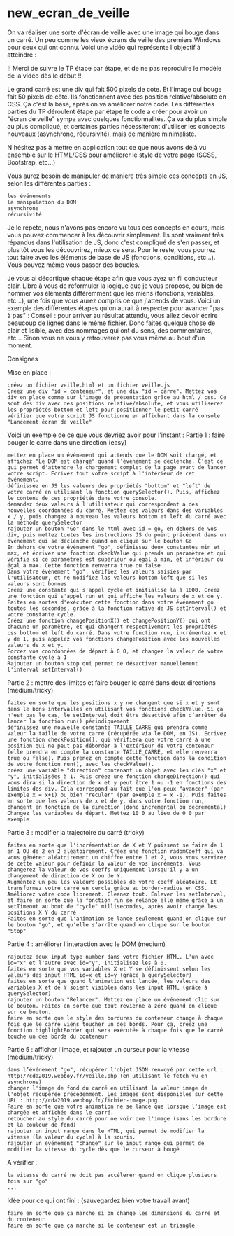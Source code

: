 # new_ecran_de_veille
On va réaliser une sorte d'écran de veille avec une image qui bouge dans un carré. Un peu comme les vieux écrans de veille des premiers Windows pour ceux qui ont connu. Voici une vidéo qui représente l'objectif à atteindre :

!! Merci de suivre le TP étape par étape, et de ne pas reproduire le modèle de la vidéo dès le début !!

Le grand carré est une div qui fait 500 pixels de cote. Et l'image qui bouge fait 50 pixels de côté. Ils fonctionnent avec des position relative/absolute en CSS. Ça c'est la base, après on va améliorer notre code.
Les différentes parties du TP déroulent étape par étape le code a créer pour avoir un "écran de veille" sympa avec quelques fonctionnalités. Ça va du plus simple au plus compliqué, et certaines parties nécessiteront d'utiliser les concepts nouveaux (asynchrone, récursivité), mais de manière minimaliste.

N'hésitez pas à mettre en application tout ce que nous avons déjà vu ensemble sur le HTML/CSS pour améliorer le style de votre page (SCSS, Bootstrap, etc...)

Vous aurez besoin de manipuler de manière très simple ces concepts en JS, selon les différentes parties :

    les événements
    la manipulation du DOM
    asynchrone
    récursivité


Je le répète, nous n'avons pas encore vu tous ces concepts en cours, mais vous pouvez commencer à les découvrir simplement. Ils sont vraiment très répandus dans l'utilisation de JS, donc c'est compliqué de s'en passer, et plus tôt vous les découvrirez, mieux ce sera. Pour le reste, vous pourrez tout faire avec les éléments de base de JS (fonctions, conditions, etc...). Vous pouvez même vous passer des boucles.

Je vous ai décortiqué chaque étape afin que vous ayez un fil conducteur clair. Libre à vous de reformuler la logique que je vous propose, ou bien de nommer vos éléments différemment que les miens (fonctions, variables, etc...), une fois que vous aurez compris ce que j'attends de vous. Voici un exemple des différentes étapes qu'on aurait à respecter pour avancer "pas à pas" :
Conseil : pour arriver au résultat attendu, vous allez devoir écrire beaucoup de lignes dans le même fichier. Donc faites quelque chose de clair et lisible, avec des nommages qui ont du sens, des commentaires, etc... Sinon vous ne vous y retrouverez pas vous même au bout d'un moment.


Consignes


Mise en place :

    créez un fichier veille.html et un fichier veille.js
    Créez une div "id = conteneur", et une div "id = carre". Mettez vos div en place comme sur l'image de présentation grâce au html / css. Ce sont des div avec des positions relative/absolute, et vous utiliserez les propriétés bottom et left pour positionner le petit carré
    vérifier que votre script JS fonctionne en affichant dans la console "Lancement écran de veille"


Voici un exemple de ce que vous devriez avoir pour l'instant :
Partie 1 : faire bouger le carré dans une direction (easy)

    mettez en place un événement qui attends que le DOM soit chargé, et affichez "Le DOM est chargé" quand l’événement se déclenche. C'est ce qui permet d'attendre le chargement complet de la page avant de lancer votre script. Ecrivez tout votre script à l'intérieur de cet événement.
    définissez en JS les valeurs des propriétés "bottom" et "left" de votre carré en utilisant la fonction querySelector(). Puis, affichez le contenu de ces propriétés dans votre console.
    demandez deux valeurs à l'utilisateur qui correspondent a des nouvelles coordonnées du carré. Mettez ces valeurs dans des variables x / y, puis changez à nouveau les valeurs bottom et left du carré avec la méthode querySelector
    rajouter un bouton "Go" dans le html avec id = go, en dehors de vos div, puis mettez toutes les instructions JS du point précédent dans un événement qui se déclenche quand on clique sur le bouton Go
    En dehors de votre événement "go", définissez deux constantes min et max, et écrivez une fonction ckeckValue qui prends un paramètre et qui vérifie si ce paramètres est supérieur ou égal à min, et inférieur ou égal à max. Cette fonction renverra true ou false
    Dans votre événement "go", vérifiez les valeurs saisies par l'utilisateur, et ne modifiez las valeurs bottom left que si les valeurs sont bonnes
    Créez une constante qui s'appel cycle et initialisé la à 1000. Créez une fonction qui s'appel run et qui affiche les valeurs de x et de y. Faites en sortes d'exécuter cette fonction dans votre événement go toutes les secondes, grâce à la fonction native de JS setInterval() et votre constante cycle.
    Créez une fonction changePositionX() et changePositionY() qui ont chacune un paramètre, et qui changent respectivement les propriétés css bottom et left du carré. Dans votre fonction run, incrémentez x et y de 1, puis appelez vos fonctions changePosition avec les nouvelles valeurs de x et y.
    Forcez vos coordonnées de départ à 0 0, et changez la valeur de votre constante cycle à 1
    Rajouter un bouton stop qui permet de désactiver manuellement l'interval setInterval()


Partie 2 : mettre des limites et faire bouger le carré dans deux directions (medium/tricky)

    faites en sorte que les positions x y ne changent que si x et y sont dans le bons intervalles en utilisant vos fonctions checkValue. Si ça n'est pas le cas, le setInterval doit être désactivé afin d’arrêter de lancer la fonction run() périodiquement
    définissez une nouvelle constante TAILLE_CARRE qui prendra comme valeur la taille de votre carré (récupérée via le DOM, en JS). Ecrivez une fonction checkPosition(), qui vérifiera que votre carré à une position qui ne peut pas déborder à l'extérieur de votre conteneur (elle prendra en compte la constante TAILLE_CARRE, et elle renverra true ou false). Puis prenez en compte cette fonction dans la condition de votre fonction run(), avec les checkValue().
    créez une variable "direction" contenant un objet avec les clés "x" et "y", initialisées à 1. Puis créez une fonction changeDirection() qui vous dira si la direction de x et y peut être 1 ou -1 en fonctions des limites des div. Cela correspond au fait que l'on peux "avancer" (par exemple x = x+1) ou bien "reculer" (par exemple x = x -1). Puis faites en sorte que les valeurs de x et de y, dans votre fonction run, changent en fonction de la direction (donc incrémental ou décrémental)
    Changez les variables de départ. Mettez 10 0 au lieu de 0 0 par exemple


Partie 3 : modifier la trajectoire du carré (tricky)

    faites en sorte que l'incrémentation de X et Y puissent se faire de 1 en 1 OU de 2 en 2 aléatoirement. Créez une fonction radomCoeff qui va vous générer aléatoirement un chiffre entre 1 et 2, vous vous servirez de cette valeur pour définir la valeur de vos incréments. Vous changerez la valeur de vos coeffs uniquement lorsqu'il y a un changement de direction de X ou de Y.
    Augmentez un peu les valeurs possibles de votre coeff aléatoire. Et transformez votre carré en cercle grâce au border-radius en CSS.
    Améliorez votre code librement. Cleanez tout. Enlever les setInterval, et faire en sorte que la fonction run se relance elle même grâce à un setTimeout au bout de "cycle" millisecondes, après avoir changé les positions X Y du carré
    Faites en sorte que l'animation se lance seulement quand on clique sur le bouton "go", et qu'elle s’arrête quand on clique sur le bouton "Stop"


Partie 4 : améliorer l'interaction avec le DOM (medium)

    rajoutez deux input type number dans votre fichier HTML. L'un avec id="x" et l'autre avec id="y". Initialisez les à 0.
    faites en sorte que vos variables X et Y se définissent selon les valeurs des input HTML id=x et id=y (grâce à querySelector)
    faites en sorte que quand l'animation est lancée, les valeurs des variables X et de Y soient visibles dans les input HTML (grâce à querySelector)
    rajouter un bouton "Relancer". Mettez en place un événement clic sur le bouton. Faites en sorte que tout revienne à zéro quand on clique sur ce bouton.
    faire en sorte que le style des bordures du conteneur change à chaque fois que le carré viens toucher un des bords. Pour ça, créez une fonction highlightBorder qui sera exécutée à chaque fois que le carré touche un des bords du conteneur


Partie 5 : afficher l'image, et rajouter un curseur pour la vitesse (medium/tricky)

    dans l’événement "go", récupérer l'objet JSON renvoyé par cette url : http://cda2019.webboy.fr/veille.php (en utilisant le fetch vu en asynchrone)
    changer l'image de fond du carré en utilisant la valeur image de l'objet récupérée précédemment. Les images sont disponibles sur cette URL : http://cda2019.webboy.fr/fichier-image.png.
    Faire en sorte que votre animation ne se lance que lorsque l'image est chargée et affichée dans le carré.
    retoucher au style du carré pour ne voir que l'image (sans les bordure et la couleur de fond)
    rajouter un input range dans le HTML, qui permet de modifier la vitesse (la valeur du cycle) à la souris.
    rajouter un événement "change" sur le input range qui permet de modifier la vitesse du cycle dès que le curseur à bougé



A vérifier :

    la vitesse du carré ne doit pas accélerer quand on clique plusieurs fois sur "go"
    ...

Idée pour ce qui ont fini : (sauvegardez bien votre travail avant)

    faire en sorte que ça marche si on change les dimensions du carré et du conteneur
    faire en sorte que ça marche si le conteneur est un triangle
